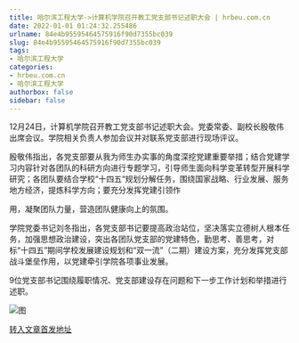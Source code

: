 ```yaml
---
title: 哈尔滨工程大学->计算机学院召开教工党支部书记述职大会 | hrbeu.com.cn
date: 2022-01-01 01:24:32.255486
urlname: 84e4b95595464575916f90d7355bc039
slug: 84e4b95595464575916f90d7355bc039
tags: 
- 哈尔滨工程大学
categories:
- hrbeu.com.cn
- 哈尔滨工程大学
authorbox: false
sidebar: false
---
```

12月24日，计算机学院召开教工党支部书记述职大会。党委常委、副校长殷敬伟出席会议。学院相关负责人参加会议并对联系党支部进行现场评议。

殷敬伟指出，各党支部要从我为师生办实事的角度深挖党建重要举措；结合党建学习内容针对各团队的科研方向进行专题学习，引导师生面向科学变革转型开展科学研究；各团队要结合学校“十四五“规划分解任务，围绕国家战略、行业发展、服务地方经济，提炼科学方向；要充分发挥党建引领作
<!--more-->
用，凝聚团队力量，营造团队健康向上的氛围。

学院党委书记刘冬指出，各党支部书记要提高政治站位，坚决落实立德树人根本任务，加强思想政治建设，突出各团队党支部的党建特色，勤思考、善思考，对标“十四五”期间学校发展建设规划和“双一流”（二期）建设方案，充分发挥党支部战斗堡垒作用，以党建牵引学院各项事业发展。

9位党支部书记围绕履职情况、党支部建设存在问题和下一步工作计划和举措进行述职。

![图](http://gongxue.cn/__local/C/A6/5B/BFBC04441504E5BD80857A35B28_CCA182BD_22DD1.jpg)

[转入文章首发地址](http://gongxue.cn/info/1015/69352.htm)